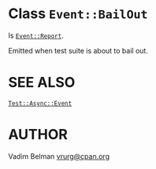 Class `Event::BailOut`
======================

Is [`Event::Report`](https://github.com/vrurg/raku-Test-Async/blob/v0.1.902/docs/md/Test/Async/Event/Report.md).

Emitted when test suite is about to bail out.

SEE ALSO
========

[`Test::Async::Event`](https://github.com/vrurg/raku-Test-Async/blob/v0.1.902/docs/md/Test/Async/Event.md)

AUTHOR
======

Vadim Belman <vrurg@cpan.org>


